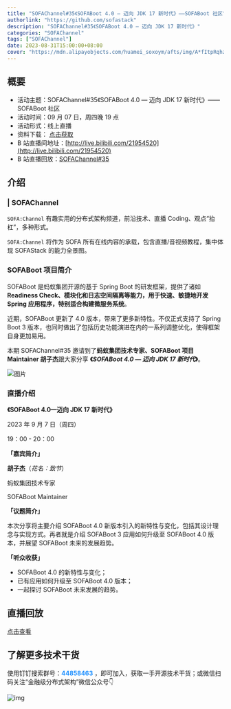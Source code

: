 ```yaml
---
title: "SOFAChannel#35《SOFABoot 4.0 — 迈向 JDK 17 新时代》——SOFABoot 社区"
authorlink: "https://github.com/sofastack"
description: "SOFAChannel#35《SOFABoot 4.0 — 迈向 JDK 17 新时代》"
categories: "SOFAChannel"
tags: ["SOFAChannel"]
date: 2023-08-31T15:00:00+08:00
cover: "https://mdn.alipayobjects.com/huamei_soxoym/afts/img/A*fItpRqhzLXcAAAAAAAAAAAAADrGAAQ/original"
---
```


## 概要

- 活动主题：SOFAChannel#35《SOFABoot 4.0 — 迈向 JDK 17 新时代》——SOFABoot 社区
- 活动时间：09 月 07 日，周四晚 19 点
- 活动形式：线上直播
- 资料下载： <font color=#1E90FF>[点击获取](https://mdn.alipayobjects.com/huamei_soxoym/afts/file/A*yD0TQ6Uqhg4AAAAAAAAAAAAADrGAAQ/SOFAChannel#35%20SOFABoot%204.0%20%E2%80%94%20%E8%BF%88%E5%90%91%20JDK%2017%20%E6%96%B0%E6%97%B6%E4%BB%A3.pdf)</font> 
- B 站直播间地址：[http://live.bilibili.com/21954520](http://live.bilibili.com/21954520)
- B 站直播回放：[SOFAChannel#35](https://www.bilibili.com/video/BV1Uj41117Vz)

## 介绍

### | SOFAChannel

`SOFA:Channel` 有趣实用的分布式架构频道，前沿技术、直播 Coding、观点“抬杠”，多种形式。

`SOFA:Channel` 将作为 SOFA 所有在线内容的承载，包含直播/音视频教程，集中体现 SOFAStack 的能力全景图。

### SOFABoot 项目简介

SOFABoot 是蚂蚁集团开源的基于 Spring Boot 的研发框架，提供了诸如 **Readiness Check、模块化和日志空间隔离等能力，用于快速、敏捷地开发 Spring 应用程序，特别适合构建微服务系统**。

近期，SOFABoot 更新了 4.0 版本，带来了更多新特性。不仅正式支持了 Spring Boot 3 版本，也同时做出了包括历史功能演进在内的一系列调整优化，使得框架自身更加易用。

本期 SOFAChannel#35 邀请到了**蚂蚁集团技术专家、SOFABoot 项目 Maintainer 胡子杰**跟大家分享 **《*****SOFABoot 4.0 — 迈向 JDK 17 新时代*****》**。

![图片](https://mdn.alipayobjects.com/huamei_soxoym/afts/img/A*iZZ7Qoh2LbUAAAAAAAAAAAAADrGAAQ/original)

### **直播介绍**

**《SOFABoot 4.0—迈向 JDK 17 新时代》**

2023 年 9 月 7 日（周四）

19：00 - 20：00

**「嘉宾简介」**

**胡子杰**（*花名：致节*）

蚂蚁集团技术专家

SOFABoot Maintainer

**「议题简介」**

本次分享将主要介绍 SOFABoot 4.0 新版本引入的新特性与变化，包括其设计理念与实现方式。再者就是介绍 SOFABoot 3 应用如何升级至 SOFABoot 4.0 版本，并展望 SOFABoot 未来的发展趋势。 

**「听众收获」**

- SOFABoot 4.0 的新特性与变化；
- 已有应用如何升级至 SOFABoot 4.0 版本；
- 一起探讨 SOFABoot 未来发展的趋势。

## 直播回放

<font color=#1E90FF>[点击查看](https://www.bilibili.com/video/BV1Uj41117Vz)</font> 

## 了解更多技术干货

使用钉钉搜索群号：<font color=#1E90FF>**44858463**</font> ，即可加入，获取一手开源技术干货；或微信扫码关注“金融级分布式架构”微信公众号👇

![img](https://mdn.alipayobjects.com/huamei_soxoym/afts/img/A*0LdnQ7OLNR4AAAAAAAAAAAAADrGAAQ/original)
